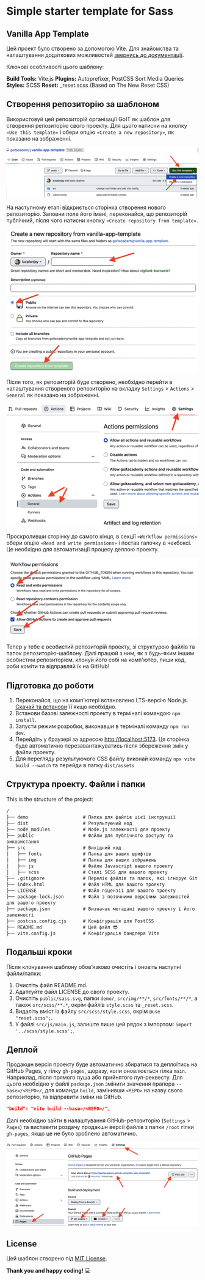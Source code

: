 # Simple starter template for Sass

## Vanilla App Template

Цей проект було створено за допомогою Vite. Для знайомства та налаштування
додаткових можливостей [звернись до документації](https://vitejs.dev/).

Ключові особливості цього шаблону:

**Build Tools:** Vite.js
**Plugins:** Autoprefixer, PostCSS Sort Media Queries
**Styles:** SCSS
**Reset:** \_reset.scss (Based on The New Reset CSS)

## Створення репозиторію за шаблоном

Використовуй цей репозиторій організації GoIT як шаблон для створення
репозиторію свого проекту. Для цього натисни на кнопку `«Use this template»` і
обери опцію `«Create a new repository»`, як показано на зображенні.

![Creating repo from a template step 1](./demo/template-step-1.png)

На наступному етапі відкриється сторінка створення нового репозиторію. Заповни
поле його імені, переконайся, що репозиторій публічний, після чого натисни
кнопку `«Create repository from template»`.

![Creating repo from a template step 2](./demo/template-step-2.png)

Після того, як репозиторій буде створено, необхідно перейти в налаштування
створеного репозиторію на вкладку `Settings` > `Actions` > `General` як показано
на зображенні.

![Settings GitHub Actions permissions step 1](./demo/gh-actions-perm-1.png)

Проскроливши сторінку до самого кінця, в секції `«Workflow permissions»` обери
опцію `«Read and write permissions»` і постав галочку в чекбоксі. Це необхідно
для автоматизації процесу деплою проекту.

![Settings GitHub Actions permissions step 2](./demo/gh-actions-perm-2.png)

Тепер у тебе є особистий репозиторій проекту, зі структурою файлів та папок
репозиторію-шаблону. Далі працюй з ним, як з будь-яким іншим особистим
репозиторієм, клонуй його собі на комп'ютер, пиши код, роби коміти та відправляй
їх на GitHub!

## Підготовка до роботи

1. Переконайся, що на комп'ютері встановлено LTS-версію Node.js.
   [Скачай та встанови](https://nodejs.org/en/) її якщо необхідно.
2. Встанови базові залежності проекту в терміналі командою `npm install`.
3. Запусти режим розробки, виконавши в терміналі команду `npm run dev`.
4. Перейдіть у браузері за адресою
   [http://localhost:5173](http://localhost:5173). Ця сторінка буде автоматично
   перезавантажуватись після збереження змін у файли проекту.
5. Для перегляду результуючого СSS файлу виконай команду
   `npx vite build --watch` та перейди в папку `dist/assets`

## Структура проекту. Файли і папки

This is the structure of the project:

```plaintext
/
├── demo                    # Папка для файлів цієї інструкції
├── dist                    # Результуючий код
├── node_modules            # Node.js залежності для проекту
├── public                  # Файли для публічного доступу та використання
├── src                     # Вихідний код
│   ├── fonts	            # Папка для ваших шрифтів
│   ├── img                 # Папка для ваших зображень
│   ├── js                  # Файли Javascript вашого проекту
│   ├── scss                # Стилі SCSS для вашого проекту
├── .gitignore              # Перелік файлів та папок, які ігнорує Git
├── index.html              # Файл HTML для вашого проекту
├── LICENSE                 # Файл ліцензії для вашого проекту
├── package-lock.json       # Файл з поточними версіями залежностей для вашого проекту
├── package.json            # Визначає метадані вашого проекту і його залежності
├── postcss.config.cjs      # Конфігурація для PostCSS
├── README.md               # Цей файл 😎
├── vite.config.js          # Конфігурація бандлера Vite
```

## Подальші кроки

Після клонування шаблону обов’язково очистіть і оновіть наступні файли/папки:

1. Очистіть файл README.md.
2. Адаптуйте файл LICENSE до свого проекту.
3. Очистіть `public/sass.svg`, папки `demo/`, `src/img/**/*`, `src/fonts/**/*`, а також `src/scss/**.*`, окрім файлів `style.scss` та `_reset.scss`.
4. Видаліть вміст із файлу `src/scss/style.scss`, окрім `@use "reset.scss";`.
5. У файлі `src/js/main.js`, залиште лише цей рядок з імпортом: `import '../scss/style.scss';`.

## Деплой

Продакшн версія проекту буде автоматично збиратися та деплоїтись на GitHub
Pages, у гілку `gh-pages`, щоразу, коли оновлюється гілка `main`. Наприклад,
після прямого пуша або прийнятого пул-реквесту. Для цього необхідно у файлі
`package.json` змінити значення прапора `--base=/<REPO>/`, для команди `build`,
замінивши `<REPO>` на назву свого репозиторію, та відправити зміни на GitHub.

```json
"build": "vite build --base=/<REPO>/",
```

Далі необхідно зайти в налаштування GitHub-репозиторію (`Settings` > `Pages`) та
виставити роздачу продакшн версії файлів з папки `/root` гілки `gh-pages`, якщо
це не було зроблено автоматично.

![GitHub Pages settings](./demo/repo-settings.png)

## License

Цей шаблон створено під [MIT License](LICENSE).

**Thank you and happy coding!** 💻